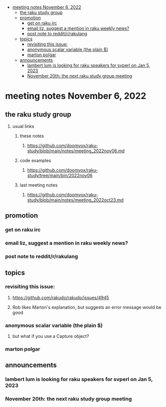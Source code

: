 - [meeting notes November 6, 2022](#orga8cba1b)
  - [the raku study group](#org0002304)
  - [promotion](#orgdb5f88f)
    - [get on raku irc](#org5cf4779)
    - [email liz, suggest a mention in raku weekly news?](#org9c730c6)
    - [post note to reddit/r/rakulang](#org0efdc22)
  - [topics](#orgbc07d21)
    - [revisiting this issue:](#orgcd348e8)
    - [anonymous scalar variable (the plain $)](#org1dbc6a4)
    - [marton polgar](#org03dbeb8)
  - [announcements](#org0b9f867)
    - [lambert lum is looking for raku speakers for svperl on Jan 5, 2023](#org9d7f18e)
    - [November 20th: the next raku study group meeting](#org68090e0)


<a id="orga8cba1b"></a>

# meeting notes November 6, 2022


<a id="org0002304"></a>

## the raku study group

1.  usual links

    1.  these notes
    
        1.  <https://github.com/doomvox/raku-study/blob/main/notes/meeting_2022nov06.md>
    
    2.  code examples
    
        1.  <https://github.com/doomvox/raku-study/tree/main/bin/2022nov06>
    
    3.  last meeting notes
    
        1.  <https://github.com/doomvox/raku-study/blob/main/notes/meeting_2022oct23.md>


<a id="orgdb5f88f"></a>

## promotion


<a id="org5cf4779"></a>

### get on raku irc


<a id="org9c730c6"></a>

### email liz, suggest a mention in raku weekly news?


<a id="org0efdc22"></a>

### post note to reddit/r/rakulang


<a id="orgbc07d21"></a>

## topics


<a id="orgcd348e8"></a>

### revisiting this issue:

1.  <https://github.com/rakudo/rakudo/issues/4945>

2.  Rob likes Marton's explanation, but suggests an error message would be good


<a id="org1dbc6a4"></a>

### anonymous scalar variable (the plain $)

1.  but what if you use a Capture object?


<a id="org03dbeb8"></a>

### marton polgar


<a id="org0b9f867"></a>

## announcements


<a id="org9d7f18e"></a>

### lambert lum is looking for raku speakers for svperl on Jan 5, 2023


<a id="org68090e0"></a>

### November 20th: the next raku study group meeting
